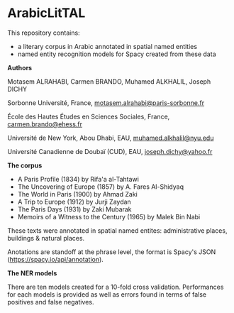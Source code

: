 # ArabicLitTAL

This repository contains:
- a literary corpus in Arabic annotated in spatial named entities
- named entity recognition models for Spacy created from these data


**Authors**

Motasem ALRAHABI, Carmen BRANDO, Muhamed ALKHALIL, Joseph DICHY

Sorbonne Université, France, motasem.alrahabi@paris-sorbonne.fr

École des Hautes Études en Sciences Sociales, France, carmen.brando@ehess.fr

Université de New York, Abou Dhabi, EAU, muhamed.alkhalil@nyu.edu

Université Canadienne de Doubaï (CUD), EAU, joseph.dichy@yahoo.fr


**The corpus**

- A Paris Profile (1834) by Rifa'a al-Tahtawi
- The Uncovering of Europe (1857) by A. Fares Al-Shidyaq
- The World in Paris (1900) by Ahmad Zaki
- A Trip to Europe (1912) by Jurji Zaydan
- The Paris Days (1931) by Zaki Mubarak
- Memoirs of a Witness to the Century (1965) by Malek Bin Nabi

These texts were annotated in spatial named entites: administrative places, buildings & natural places.

Anotations are standoff at the phrase level, the format is Spacy's JSON (https://spacy.io/api/annotation).


**The NER models**

There are ten models created for a 10-fold cross validation. Performances for each models is provided as well as errors found in terms of false positives and false negatives.

